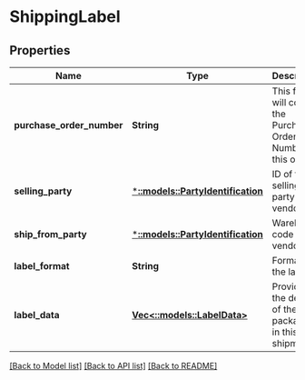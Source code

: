 # ShippingLabel

## Properties
Name | Type | Description | Notes
------------ | ------------- | ------------- | -------------
**purchase_order_number** | **String** | This field will contain the Purchase Order Number for this order. | [default to null]
**selling_party** | [***::models::PartyIdentification**](PartyIdentification.md) | ID of the selling party or vendor. | [default to null]
**ship_from_party** | [***::models::PartyIdentification**](PartyIdentification.md) | Warehouse code of vendor. | [default to null]
**label_format** | **String** | Format of the label. | [default to null]
**label_data** | [**Vec<::models::LabelData>**](LabelData.md) | Provides the details of the packages in this shipment. | [default to null]

[[Back to Model list]](../README.md#documentation-for-models) [[Back to API list]](../README.md#documentation-for-api-endpoints) [[Back to README]](../README.md)


